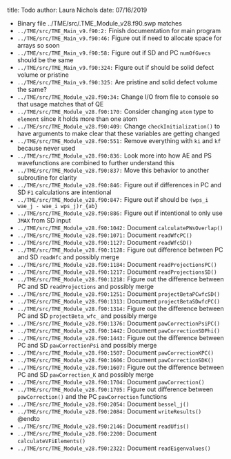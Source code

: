 title: Todo
author: Laura Nichols
date: 07/16/2019

* Binary file ../TME/src/.TME_Module_v28.f90.swp matches
* `../TME/src/TME_Main_v9.f90:2:` Finish documentation for main program
* `../TME/src/TME_Main_v9.f90:46:` Figure out if need to allocate space for arrays so soon
* `../TME/src/TME_Main_v9.f90:58:` Figure out if SD and PC `numOfGvecs` should be the same
* `../TME/src/TME_Main_v9.f90:324:` Figure out if should be solid defect volume or pristine
* `../TME/src/TME_Main_v9.f90:325:` Are pristine and solid defect volume the same?
* `../TME/src/TME_Module_v28.f90:34:` Change I/O from file to console so that usage matches that of QE
* `../TME/src/TME_Module_v28.f90:170:` Consider changing `atom` type to `element` since it holds more than one atom
* `../TME/src/TME_Module_v28.f90:409:` Change `checkInitialization()` to have arguments to make clear that these variables are getting changed
* `../TME/src/TME_Module_v28.f90:551:` Remove everything with `ki` and `kf` because never used
* `../TME/src/TME_Module_v28.f90:836:` Look more into how AE and PS wavefunctions are combined to further understand this
* `../TME/src/TME_Module_v28.f90:837:` Move this behavior to another subroutine for clarity
* `../TME/src/TME_Module_v28.f90:846:` Figure out if differences in PC and SD `F1` calculations are intentional
* `../TME/src/TME_Module_v28.f90:847:` Figure out if should be `(wps_i wae_j - wae_i wps_j)r_{ab}`
* `../TME/src/TME_Module_v28.f90:886:` Figure out if intentional to only use `JMAX` from SD input
* `../TME/src/TME_Module_v28.f90:1042:` Document `calculatePWsOverlap()`
* `../TME/src/TME_Module_v28.f90:1071:` Document `readWfcPC()`
* `../TME/src/TME_Module_v28.f90:1127:` Document `readWfcSD()`
* `../TME/src/TME_Module_v28.f90:1128:` Figure out difference between PC and SD `readWfc` and possibly merge
* `../TME/src/TME_Module_v28.f90:1184:` Document `readProjectionsPC()`
* `../TME/src/TME_Module_v28.f90:1217:` Document `readProjectionsSD()`
* `../TME/src/TME_Module_v28.f90:1218:` Figure out the difference between PC and SD `readProjections` and possibly merge
* `../TME/src/TME_Module_v28.f90:1251:` Document `projectBetaPCwfcSD()`
* `../TME/src/TME_Module_v28.f90:1313:` Document `projectBetaSDwfcPC()`
* `../TME/src/TME_Module_v28.f90:1314:` Figure out the difference between PC and SD `projectBeta_wfc_` and possibly merge
* `../TME/src/TME_Module_v28.f90:1376:` Document `pawCorrectionPsiPC()`
* `../TME/src/TME_Module_v28.f90:1442:` Document `pawCorrectionSDPhi()`
* `../TME/src/TME_Module_v28.f90:1443:` Figure out the difference between PC and SD `pawCorrectionPsi` and possibly merge
* `../TME/src/TME_Module_v28.f90:1507:` Document `pawCorrectionKPC()`
* `../TME/src/TME_Module_v28.f90:1606:` Document `pawCorrectionSDK()`
* `../TME/src/TME_Module_v28.f90:1607:` Figure out the difference between PC and SD `pawCorrection_K` and possibly merge
* `../TME/src/TME_Module_v28.f90:1704:` Document `pawCorrection()`
* `../TME/src/TME_Module_v28.f90:1705:` Figure out difference between `pawCorrection()` and the PC `pawCorrection` functions
* `../TME/src/TME_Module_v28.f90:2054:` Document `bessel_j()`
* `../TME/src/TME_Module_v28.f90:2084:` Document `writeResults()` @endto
* `../TME/src/TME_Module_v28.f90:2146:` Document `readUfis()`
* `../TME/src/TME_Module_v28.f90:2200:` Document `calculateVFiElements()`
* `../TME/src/TME_Module_v28.f90:2322:` Document `readEigenvalues()`
